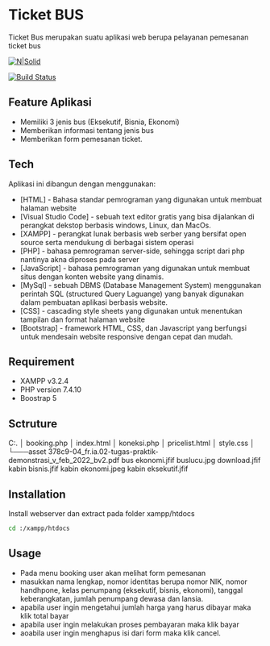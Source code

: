 # Ticket BUS
Ticket Bus merupakan suatu aplikasi web berupa pelayanan pemesanan ticket bus 

[![N|Solid](https://cldup.com/dTxpPi9lDf.thumb.png)](https://nodesource.com/products/nsolid)

[![Build Status](https://travis-ci.org/joemccann/dillinger.svg?branch=master)](https://travis-ci.org/joemccann/dillinger)

## Feature Aplikasi
- Memiliki 3 jenis bus (Eksekutif, Bisnia, Ekonomi)
- Memberikan informasi tentang jenis bus
- Memberikan form pemesanan ticket. 

## Tech
Aplikasi ini dibangun dengan menggunakan:
- [HTML] - Bahasa standar pemrograman yang digunakan untuk membuat halaman website
- [Visual Studio Code] - sebuah text editor gratis yang bisa dijalankan di perangkat dekstop berbasis windows, Linux, dan MacOs. 
- [XAMPP] - perangkat lunak berbasis web serber yang bersifat open source serta mendukung di berbagai sistem operasi
- [PHP] - bahasa pemrograman server-side, sehingga script dari php nantinya akna diproses pada server
- [JavaScript] - bahasa pemrograman yang digunakan untuk membuat situs dengan konten website yang dinamis. 
- [MySql] - sebuah DBMS (Database Management System) menggunakan perintah SQL (structured Query Laguange) yang banyak digunakan dalam pembuatan aplikasi berbasis website. 
- [CSS] - cascading style sheets yang digunakan untuk menentukan tampilan dan format halaman website
- [Bootstrap] - framework HTML, CSS, dan Javascript yang berfungsi untuk mendesain website responsive dengan cepat dan mudah. 

## Requirement
- XAMPP v3.2.4
- PHP version 7.4.10
- Boostrap 5

## Sctruture
C:.
│   booking.php
│   index.html
│   koneksi.php
│   pricelist.html
│   style.css
│
└───asset
        378c9-04_fr.ia.02-tugas-praktik-demonstrasi_v_feb_2022_bv2.pdf
        bus ekonomi.jfif
        buslucu.jpg
        download.jfif
        kabin bisnis.jfif
        kabin ekonomi.jpeg
        kabin eksekutif.jfif
        
## Installation
Install webserver dan extract pada folder xampp/htdocs
```sh
cd :/xampp/htdocs
```

## Usage
- Pada menu booking user akan melihat form pemesanan 
- masukkan nama lengkap, nomor identitas berupa nomor NIK, nomor handhpone, kelas penumpang (eksekutif, bisnis, ekonomi), tanggal keberangkatan, jumlah penumpang dewasa dan lansia. 
- apabila user ingin mengetahui jumlah harga yang harus dibayar maka klik total bayar
- apabila user ingin melakukan proses pembayaran maka klik bayar
- aoabila user ingin menghapus isi dari form maka klik cancel. 




